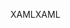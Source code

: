 <span data-ttu-id="3b276-101">XAML</span><span class="sxs-lookup"><span data-stu-id="3b276-101">XAML</span></span>
